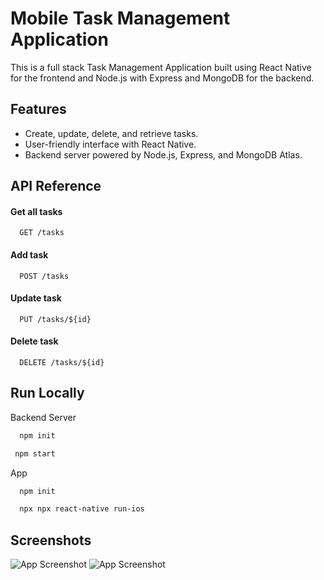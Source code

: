 
# Mobile Task Management Application

This is a full stack Task Management Application built using React Native for the frontend and Node.js with Express and MongoDB for the backend.




## Features

- Create, update, delete, and retrieve tasks.
- User-friendly interface with React Native.
- Backend server powered by Node.js, Express, and MongoDB Atlas.



## API Reference

#### Get all tasks

```http
  GET /tasks
```

#### Add task

```http
  POST /tasks
```
#### Update task

```http
  PUT /tasks/${id}
```
#### Delete task

```http
  DELETE /tasks/${id}
```



## Run Locally

Backend Server 

```bash
  npm init
```
  ```bash
   npm start
```
 App 

```bash
  npm init
```
  ```bash
    npx npx react-native run-ios
```
## Screenshots

![App Screenshot](https://i.postimg.cc/9fWPjk9G/Simulator-Screenshot-i-Phone-14-2024-06-24-at-07-42-04.png)
![App Screenshot](https://i.postimg.cc/vm3r8v7C/Simulator-Screenshot-i-Phone-14-2024-06-24-at-07-42-25.png)


